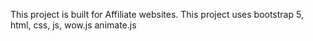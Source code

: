 This project is built for Affiliate websites.
This project uses bootstrap 5, html, css, js, wow.js animate.js
